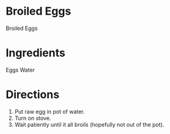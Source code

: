 # Broiled Eggs

Broiled Eggs

# Ingredients
Eggs
Water

# Directions
1. Put raw egg in pot of water.
2. Turn on stove.
3. Wait patiently until it all broils (hopefully not out of the pot).
